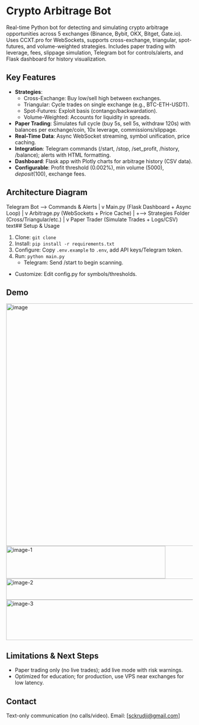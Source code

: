 # Crypto Arbitrage Bot

Real-time Python bot for detecting and simulating crypto arbitrage opportunities across 5 exchanges (Binance, Bybit, OKX, Bitget, Gate.io). Uses CCXT.pro for WebSockets, supports cross-exchange, triangular, spot-futures, and volume-weighted strategies. Includes paper trading with leverage, fees, slippage simulation, Telegram bot for controls/alerts, and Flask dashboard for history visualization.

## Key Features
- **Strategies**:
  - Cross-Exchange: Buy low/sell high between exchanges.
  - Triangular: Cycle trades on single exchange (e.g., BTC-ETH-USDT).
  - Spot-Futures: Exploit basis (contango/backwardation).
  - Volume-Weighted: Accounts for liquidity in spreads.
- **Paper Trading**: Simulates full cycle (buy 5s, sell 5s, withdraw 120s) with balances per exchange/coin, 10x leverage, commissions/slippage.
- **Real-Time Data**: Async WebSocket streaming, symbol unification, price caching.
- **Integration**: Telegram commands (/start, /stop, /set_profit, /history, /balance); alerts with HTML formatting.
- **Dashboard**: Flask app with Plotly charts for arbitrage history (CSV data).
- **Configurable**: Profit threshold (0.002%), min volume ($5000), deposit ($100), exchange fees.

## Architecture Diagram
Telegram Bot --> Commands & Alerts
|
v
Main.py (Flask Dashboard + Async Loop)
|
v
Arbitrage.py (WebSockets + Price Cache)
|
+--> Strategies Folder (Cross/Triangular/etc.)
|
v
Paper Trader (Simulate Trades + Logs/CSV)
text## Setup & Usage
1. Clone: `git clone`
2. Install: `pip install -r requirements.txt`
3. Configure: Copy `.env.example` to `.env`, add API keys/Telegram token.
4. Run: `python main.py`
   - Telegram: Send /start to begin scanning.
- Customize: Edit config.py for symbols/thresholds.

## Demo
<img width="1127" height="654" alt="image" src="https://github.com/user-attachments/assets/a7cdbc99-c150-4897-99e5-ea0b3ecf9ceb" />
<img width="430" height="88" alt="image-1" src="https://github.com/user-attachments/assets/bc2280cb-8f8b-4785-91ab-e4d836ec4903" />
<img width="842" height="57" alt="image-2" src="https://github.com/user-attachments/assets/2885837d-8e80-4898-a955-942ea487b56d" />
<img width="1081" height="109" alt="image-3" src="https://github.com/user-attachments/assets/df65aa0d-be55-4db0-becf-2f681fd4602b" />




## Limitations & Next Steps
- Paper trading only (no live trades); add live mode with risk warnings.
- Optimized for education; for production, use VPS near exchanges for low latency.

## Contact
Text-only communication (no calls/video). Email: [sckrudji@gmail.com]
